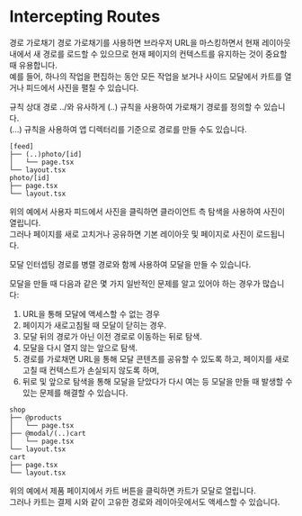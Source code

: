 # Intercepting Routes

경로 가로채기
경로 가로채기를 사용하면 브라우저 URL을 마스킹하면서 현재 레이아웃 내에서 새 경로를 로드할 수 있으므로 현재 페이지의 컨텍스트를 유지하는 것이 중요할 때 유용합니다.  
예를 들어, 하나의 작업을 편집하는 동안 모든 작업을 보거나 사이드 모달에서 카트를 열거나 피드에서 사진을 펼칠 수 있습니다.  

규칙
상대 경로 ../와 유사하게 (..) 규칙을 사용하여 가로채기 경로를 정의할 수 있습니다.  
(...) 규칙을 사용하여 앱 디렉터리를 기준으로 경로를 만들 수도 있습니다. 

```
[feed]
├── (..)photo/[id]
│   └── page.tsx
└── layout.tsx
photo/[id]
├── page.tsx
└── layout.tsx

```
위의 예에서 사용자 피드에서 사진을 클릭하면 클라이언트 측 탐색을 사용하여 사진이 열립니다.   
그러나 페이지를 새로 고치거나 공유하면 기본 레이아웃 및 페이지로 사진이 로드됩니다.  

  
  모달
인터셉팅 경로를 병렬 경로와 함께 사용하여 모달을 만들 수 있습니다.

모달을 만들 때 다음과 같은 몇 가지 일반적인 문제를 알고 있어야 하는 경우가 많습니다:

1. URL을 통해 모달에 액세스할 수 없는 경우
2. 페이지가 새로고침될 때 모달이 닫히는 경우.
3. 모달 뒤의 경로가 아닌 이전 경로로 이동하는 뒤로 탐색.
4. 모달을 다시 열지 않는 앞으로 탐색.
5. 경로를 가로채면 URL을 통해 모달 콘텐츠를 공유할 수 있도록 하고, 페이지를 새로 고칠 때 컨텍스트가 손실되지 않도록 하며,  
6. 뒤로 및 앞으로 탐색을 통해 모달을 닫았다가 다시 여는 등 모달을 만들 때 발생할 수 있는 문제를 해결할 수 있습니다.
```
shop
├── @products
│   └── page.tsx
├── @modal/(..)cart
│   └── page.tsx
└── layout.tsx
cart
├── page.tsx
└── layout.tsx
```
  
  위의 예에서 제품 페이지에서 카트 버튼을 클릭하면 카트가 모달로 열립니다.  
  그러나 카트는 결제 시와 같이 고유한 경로와 레이아웃에서도 액세스할 수 있습니다.
